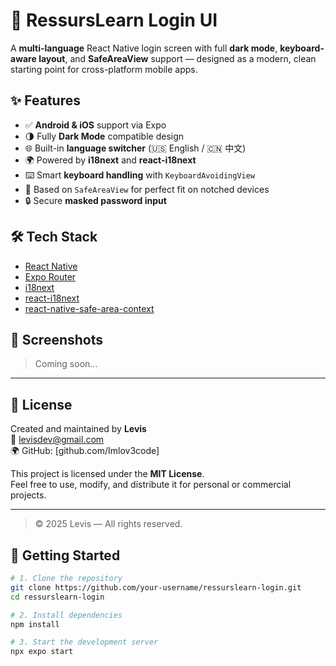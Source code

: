 # 📱 RessursLearn Login UI

A **multi-language** React Native login screen with full **dark mode**, **keyboard-aware layout**, and **SafeAreaView** support — designed as a modern, clean starting point for cross-platform mobile apps.

## ✨ Features

- ✅ **Android & iOS** support via Expo
- 🌗 Fully **Dark Mode** compatible design
- 🌐 Built-in **language switcher** (🇺🇸 English / 🇨🇳 中文)
- 🌍 Powered by **i18next** and **react-i18next**
- ⌨️ Smart **keyboard handling** with `KeyboardAvoidingView`
- 🧩 Based on `SafeAreaView` for perfect fit on notched devices
- 🔒 Secure **masked password input**

## 🛠️ Tech Stack

- [React Native](https://reactnative.dev/)
- [Expo Router](https://expo.dev/router)
- [i18next](https://www.i18next.com/)
- [react-i18next](https://react.i18next.com/)
- [react-native-safe-area-context](https://github.com/th3rdwave/react-native-safe-area-context)

## 📸 Screenshots

> Coming soon...

---

## 📜 License
Created and maintained by **Levis**  
📧 levisdev@gmail.com  
🌍 GitHub: [github.com/Imlov3code]

This project is licensed under the **MIT License**.  
Feel free to use, modify, and distribute it for personal or commercial projects.

---

> © 2025 Levis — All rights reserved.

## 🚀 Getting Started

```bash
# 1. Clone the repository
git clone https://github.com/your-username/ressurslearn-login.git
cd ressurslearn-login

# 2. Install dependencies
npm install

# 3. Start the development server
npx expo start
